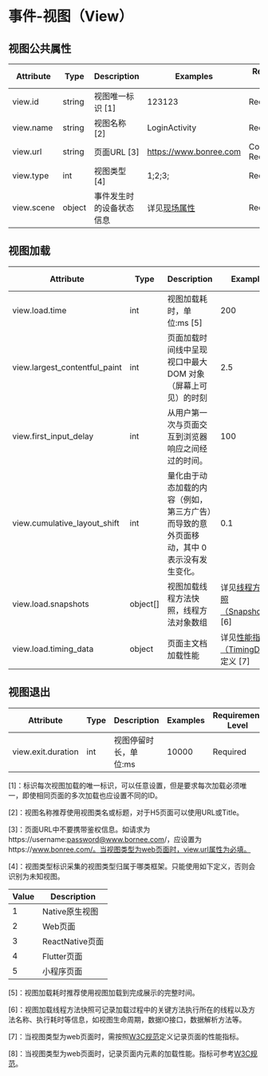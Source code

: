
# 事件-视图（View）

## 视图公共属性

| Attribute | Type | Description | Examples | Requirement Level |
| -- | -- | -- | -- | -- |
| view.id | string | 视图唯一标识 [1] | 123123 | Required |
| view.name | string | 视图名称 [2] | LoginActivity | Recommended |
| view.url | string | 页面URL [3] | https://www.bonree.com | Conditionally Required |
| view.type | int | 视图类型 [4] | 1;2;3; | Required |
| view.scene | object | 事件发生时的设备状态信息 | 详见[现场属性](./common_scene.md) | Required |

## 视图加载

| Attribute | Type | Description | Examples | Requirement Level |
| -- | -- | -- | -- | -- |
| view.load.time | int | 视图加载耗时，单位:ms [5] | 200 | Required |
| view.largest_contentful_paint | int | 页面加载时间线中呈现视口中最大 DOM 对象（屏幕上可见）的时刻 | 2.5 | Recommended |
| view.first_input_delay | int | 从用户第一次与页面交互到浏览器响应之间经过的时间。 | 100 | Recommended |
| view.cumulative_layout_shift | int | 量化由于动态加载的内容（例如，第三方广告）而导致的意外页面移动，其中 0 表示没有发生变化。 | 0.1 | Recommended |
| view.load.snapshots | object[] | 视图加载线程方法快照，线程方法对象数组 | 详见[线程方法快照（Snapshot）](./event_user_action.md#线程方法快照snapshot) [6] | Conditionally Required |
| view.load.timing_data | object | 页面主文档加载性能 | 详见[性能指标（TimingData）](./event_resource.md#http请求性能指标timingdata)定义 [7] | Conditionally Required |

## 视图退出

| Attribute | Type | Description | Examples | Requirement Level |
| -- | -- | -- | -- | -- |
| view.exit.duration | int | 视图停留时长，单位:ms | 10000 | Required |


[1]：标识每次视图加载的唯一标识，可以任意设置，但是要求每次加载必须唯一，即使相同页面的多次加载也应设置不同的ID。

[2]：视图名称推荐使用视图类名或标题，对于H5页面可以使用URL或Title。

[3]：页面URL中不要携带鉴权信息。如请求为https://username:password@www.bornee.com/，应设置为https://www.bonree.com/。当视图类型为web页面时，view.url属性为必填。

[4]：视图类型标识采集的视图类型归属于哪类框架。只能使用如下定义，否则会识别为未知视图。

| Value | Description |
| -- | -- |
| 1 | Native原生视图 |
| 2 | Web页面 |
| 3 | ReactNative页面 |
| 4 | Flutter页面 |
| 5 | 小程序页面 |

[5]：视图加载耗时推荐使用视图加载到完成展示的完整时间。

[6]：视图加载线程方法快照可记录加载过程中的关键方法执行所在的线程以及方法名称、执行耗时等信息，如视图生命周期，数据IO接口，数据解析方法等。

[7]：当视图类型为web页面时，需按照[W3C规范](https://www.w3.org/TR/navigation-timing/#performancetiming)定义记录页面的性能指标。

[8]：当视图类型为web页面时，记录页面内元素的加载性能。指标可参考[W3C规范](https://www.w3.org/TR/navigation-timing/#performancetiming)。

